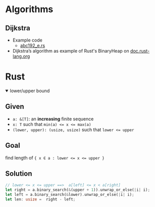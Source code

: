 # Algorithms
## Dijkstra

- Example code
  - [abc192_e.rs](./atcoder.jp/abc192/abc192_e.rs)
-  Dijkstra’s algorithm as example of Rust's BinaryHeap on [doc.rust-lang.org](https://doc.rust-lang.org/std/collections/binary_heap/index.html#examples)

# Rust
<details open><summary>lower/upper bound</summary>

## Given
- `a: &[T]`: an **increasing** finite sequence 
- `x: T` such that `min(a) <= x <= max(a)`
- `(lower, upper): (usize, usize)` such that `lower <= upper`

## Goal
find length of `{ x ∈ a : lower <= x <= upper }`

## Solution
```rs
// lower <= x <= upper ==>  a[left] <= x < a[right]
let right = a.binary_search(&(upper + 1)).unwrap_or_else(|i| i);
let left = a.binary_search(&lower).unwrap_or_else(|i| i);
let len: usize =  right - left;
```

</details>
